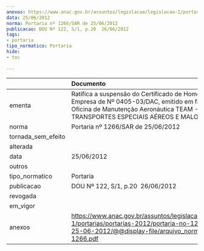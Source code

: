 ```yaml
---
anexos: https://www.anac.gov.br/assuntos/legislacao/legislacao-1/portarias/portarias-2012/portaria-no-1266-sar-de-25-06-2012/@@display-file/arquivo_norma/PA2012-1266.pdf
data: 25/06/2012
norma: Portaria nº 1266/SAR de 25/06/2012
publicacao: DOU Nº 122, S/1, p.20  26/06/2012
tags:
- portaria
tipo_normatico: Portaria
hide: 
- toc 
 
---
```


|                    | Documento                                                                                                                                                                                  |
|:-------------------|:-------------------------------------------------------------------------------------------------------------------------------------------------------------------------------------------|
| ementa             | Ratifica a suspensão do Certificado de Homologação de Empresa de Nº 0405-03/DAC, emitido em favor da Oficina de Manutenção Aeronáutica TEAM - TRANSPORTES ESPECIAIS AÉREOS E MALOTES LTDA. |
| norma              | Portaria nº 1266/SAR de 25/06/2012                                                                                                                                                         |
| tornada_sem_efeito |                                                                                                                                                                                            |
| alterada           |                                                                                                                                                                                            |
| data               | 25/06/2012                                                                                                                                                                                 |
| outros             |                                                                                                                                                                                            |
| tipo_normatico     | Portaria                                                                                                                                                                                   |
| publicacao         | DOU Nº 122, S/1, p.20  26/06/2012                                                                                                                                                          |
| revogada           |                                                                                                                                                                                            |
| em_vigor           |                                                                                                                                                                                            |
| anexos             | https://www.anac.gov.br/assuntos/legislacao/legislacao-1/portarias/portarias-2012/portaria-no-1266-sar-de-25-06-2012/@@display-file/arquivo_norma/PA2012-1266.pdf                          |